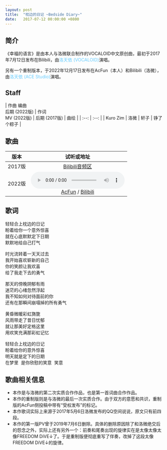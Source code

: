 ```yaml
---
layout: post
title:  "枕边的日记 ~Bedside Diary~"
date:   2017-07-12 00:00:00 +0800
---
```


## 简介

《幸福的语言》是由本人与洛微联合制作的VOCALOID中文原创曲，最初于2017年7月12日发布在Bilibili，由<font color="#66ccff">洛天依 (VOCALOID)</font>演唱。

另有一个重制版本，于2022年12月17日发布在AcFun（本人）和Bilibili（洛微），由<font color="#66ccff">洛天依 (ACE Studio)</font>演唱。

## Staff

| 作曲 编曲<br>后期 (2022版) | 作词<br>MV (2022版) | 后期 (2017版) | 曲绘 |
| :--: | :--: |
| Kuro Zim | 洛微 | 轩子 | 铮了个粽子 |

## 歌曲

| 版本 | 试听或地址 |
| :--: | :--: |
| 2017版 | [Bilibili音频区](https://www.bilibili.com/audio/au37572)  |
| 2022版 | <audio controls><source src="/assets/audio/collab01.mp3" type="audio/mp3"></audio><br>[AcFun](https://www.acfun.cn/v/ac39805031) / [Bilibili](https://www.bilibili.com/video/BV1av4y1m7Bk) |

## 歌词

<pre>
轻轻合上枕边的日记
盼着给你一个意外惊喜
就在心底默默定下日期
默默地给自己打气

时光流转着一天天过去
我开始喜欢崭新的自己
你的笑颜让我欢喜
给了我走下去的勇气

那天的傍晚阴郁有雨
迷茫的心绪忽然浮起
我不知如何对待面前的你
还有在那瞬间崩塌掉的所有勇气

黄昏微暖彩虹旖旎
风雨带走了昔日忧郁
就让那美好定格这里
用欢笑充满那彩虹记忆

轻轻合上枕边的日记
盼着给你的意外惊喜
明天就是定下的日期
在梦里 是你欣慰的笑意 笑意
</pre>

## 歌曲相关信息

* 本作是与洛微的第二次实质合作作品，也是第一首词曲合作作品。
* 本作的重制版则是与洛微的最后一次实质合作。由于双方的意愿和共识，重制版的AcFun侧投稿中带有“受权发布”的标记。
* 本作歌词实际上来源于2017年5月6日洛微发布的QQ空间说说，原文只有前四段。
* 本作的第一版PV曾于2019年7月6日删除。具体的删除原因除了和洛微绝交后的怨念之外，实际上还有另外一个：前奏和尾奏出现的旋律实在是太像太像太像FREEDOM DiVE↓了。于是重制版便彻底重写了伴奏，改掉了这段太像FREEDOM DiVE↓的旋律。